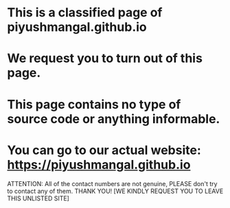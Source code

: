 # This is a classified page of piyushmangal.github.io
# We request you to turn out of this page.
# This page contains no type of source code or anything informable.
# You can go to our actual website: https://piyushmangal.github.io
ATTENTION: All of the contact numbers are not genuine, PLEASE don't try to contact any of them.
THANK YOU!
[WE KINDLY REQUEST YOU TO LEAVE THIS UNLISTED SITE]
